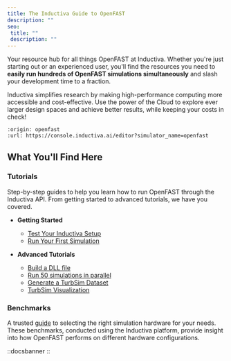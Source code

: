```yaml
---
title: The Inductiva Guide to OpenFAST
description: ""
seo:
 title: ""
 description: ""
---
```


Your resource hub for all things OpenFAST at Inductiva. Whether you're just starting out or an experienced user, you'll find the resources you need to **easily run hundreds of OpenFAST simulations simultaneously** and slash your development time to a fraction.

Inductiva simplifies research by making high-performance computing more accessible and cost-effective. Use the power of the Cloud to explore ever larger design spaces and achieve better results, while keeping your costs in check!

```{python_editor}
:origin: openfast
:url: https://console.inductiva.ai/editor?simulator_name=openfast
```

## What You'll Find Here

### Tutorials
Step-by-step guides to help you learn how to run OpenFAST through the Inductiva API. From getting started to advanced tutorials, we have you covered.

* **Getting Started**
    - [Test Your Inductiva Setup](1.tutorials/0.setup-test.md)
    - [Run Your First Simulation](1.tutorials/1.quick-start.md)

* **Advanced Tutorials**
    - [Build a DLL file](1.tutorials/2.build-dll-file.md)
    - [Run 50 simulations in parallel](1.tutorials/3.run-50-simulations-in-parallel/index.md)
    - [Generate a TurbSim Dataset](1.tutorials/4.generate-turbsim-dataset/index.md)
    - [TurbSim Visualization](2.visualization/0.turbsim-visualization.md)

### Benchmarks
A trusted [guide](3.benchmarks/0.benchmarks.md) to selecting the right simulation hardware for your needs. These benchmarks, conducted using the Inductiva platform, provide insight into how OpenFAST performs on different hardware configurations.

::docsbanner
::

